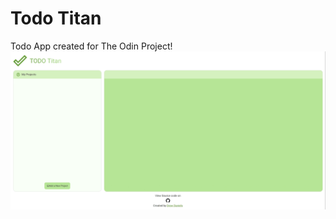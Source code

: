# Todo Titan
Todo App created for The Odin Project!
![Alt text](./todo-titan.gif?raw=true "Todo Titan gif")
